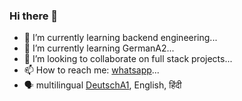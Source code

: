 ### Hi there 👋


- 🔭 I’m currently learning backend engineering...
- 🌱 I’m currently learning GermanA2...
- 👯 I’m looking to collaborate on full stack projects...
- 📫 How to reach me: [whatsapp](https://wa.me/918221875710?text=hi)...
- 🗣 multilingual [DeutschA1](https://internalapp.nptel.ac.in/NOC/NOC21/SEM2/Ecertificates/109/noc21-hs79/Course/NPTEL21HS79S2339138803136691.jpg), English, हिंदी
